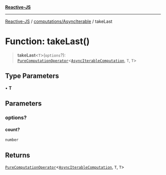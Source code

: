 [**Reactive-JS**](../../../README.md)

***

[Reactive-JS](../../../README.md) / [computations/AsyncIterable](../README.md) / takeLast

# Function: takeLast()

> **takeLast**\<`T`\>(`options`?): [`PureComputationOperator`](../../type-aliases/PureComputationOperator.md)\<[`AsyncIterableComputation`](../interfaces/AsyncIterableComputation.md), `T`, `T`\>

## Type Parameters

• **T**

## Parameters

### options?

#### count?

`number`

## Returns

[`PureComputationOperator`](../../type-aliases/PureComputationOperator.md)\<[`AsyncIterableComputation`](../interfaces/AsyncIterableComputation.md), `T`, `T`\>
